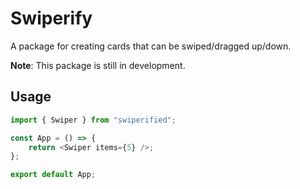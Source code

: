 # Swiperify

A package for creating cards that can be swiped/dragged up/down.

**Note**: This package is still in development.

## Usage
```js
import { Swiper } from "swiperified";

const App = () => {
	return <Swiper items={5} />;
};  

export default App;
```